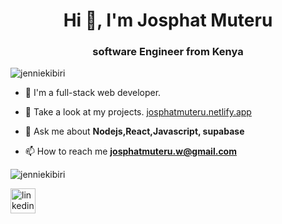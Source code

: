 <h1 align="center">Hi 👋, I'm Josphat Muteru</h1>
<h3 align="center"> software Engineer from Kenya</h3>

<p align="left"> <img src="https://komarev.com/ghpvc/?username=josphatmuteru" alt="jenniekibiri" /> </p>

- 🔭 I'm a full-stack web developer.

- 📝 Take a look at my projects.
[josphatmuteru.netlify.app](https://josphatmuteru.netlify.app/)

- 💬 Ask me about **Nodejs,React,Javascript, supabase**

- 📫 How to reach me **josphatmuteru.w@gmail.com**

<p align=""> <img src="https://github-readme-stats.vercel.app/api?username=josphatmuteru&show_icons=true&theme=tokyonight" alt="jenniekibiri" /> </p>
<p align="">
<a href="https://www.linkedin.com/in/josphatmuteru/" target="blank"><img align="center" src="https://img.icons8.com/fluency/50/000000/linkedin.png" alt="linkedin-icon" height="40" width="40" /></a>
</p>
</p>
